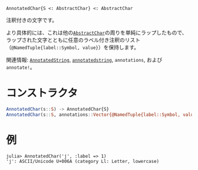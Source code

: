 ```
AnnotatedChar{S <: AbstractChar} <: AbstractChar
```

注釈付きの文字です。

より具体的には、これは他の[`AbstractChar`](@ref)の周りを単純にラップしたもので、ラップされた文字とともに任意のラベル付き注釈のリスト（`@NamedTuple{label::Symbol, value}`）を保持します。

関連情報: [`AnnotatedString`](@ref), [`annotatedstring`](@ref), `annotations`, および `annotate!`。

# コンストラクタ

```julia
AnnotatedChar(s::S) -> AnnotatedChar{S}
AnnotatedChar(s::S, annotations::Vector{@NamedTuple{label::Symbol, value}})
```

# 例

```julia-repl
julia> AnnotatedChar('j', :label => 1)
'j': ASCII/Unicode U+006A (category Ll: Letter, lowercase)
```
